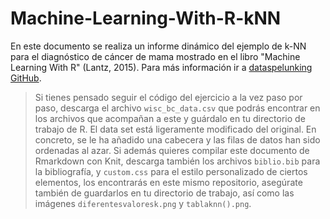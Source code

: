 # Machine-Learning-With-R-kNN
En este documento se realiza un informe dinámico del ejemplo de k-NN para el diagnóstico de cáncer de mama mostrado en el libro "Machine Learning With R" (Lantz, 2015). Para más información ir a [dataspelunking GitHub](https://github.com/dataspelunking?tab=repositories).

>Si tienes pensado seguir el código del ejercicio a la vez paso por paso, descarga el archivo `wisc_bc_data.csv` que podrás encontrar en los archivos que acompañan a este y guárdalo en tu directorio de trabajo de R. El data set está ligeramente modificado del original. En concreto, se le ha añadido una cabecera y las filas de datos han sido ordenadas al azar. Si además quieres compilar este documento de Rmarkdown con Knit, descarga también los archivos `biblio.bib` para la bibliografía, y `custom.css` para el estilo personalizado de ciertos elementos, los encontrarás en este mismo repositorio, asegúrate también de guardarlos en tu directorio de trabajo, así como las imágenes `diferentesvaloresk.png` y `tablaknn().png`.
